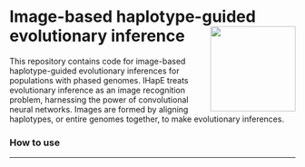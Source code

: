 # Image-based haplotype-guided evolutionary inference <img align="right" width="150" height="150" src="https://github.com/tomouellette/IHapE/blob/master/icon.svg">

This repository contains code for image-based haplotype-guided evolutionary inferences for populations with phased genomes. IHapE treats evolutionary inference as an image recognition problem, harnessing the power of convolutional neural networks. Images are formed by aligning haplotypes, or entire genomes together, to make evolutionary inferences.

### How to use
---
